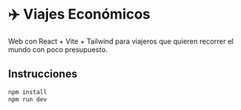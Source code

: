 # ✈️ Viajes Económicos

Web con React + Vite + Tailwind para viajeros que quieren recorrer el mundo con poco presupuesto.

## Instrucciones

```bash
npm install
npm run dev
